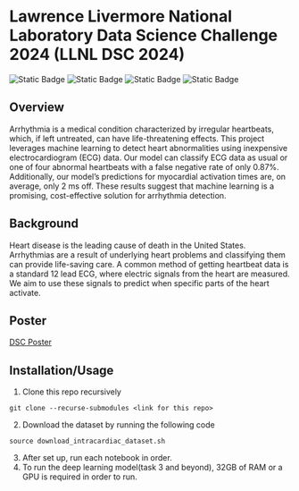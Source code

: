 # Lawrence Livermore National Laboratory Data Science Challenge 2024 (LLNL DSC 2024)

![Static Badge](https://img.shields.io/badge/NumPy-path?style=for-the-badge&logo=Numpy&color=%green)
![Static Badge](https://img.shields.io/badge/Pandas-path?style=for-the-badge&logo=Pandas&color=%23150458)
![Static Badge](https://img.shields.io/badge/Scikit%20Learn-path?style=for-the-badge&logo=scikit-learn&color=orange)
![Static Badge](https://img.shields.io/badge/Pytorch-path?style=for-the-badge&logo=pytorch&color=purple)


## Overview

Arrhythmia is a medical condition characterized by irregular heartbeats, which, if left untreated, can have life-threatening effects. This project leverages machine learning to detect heart abnormalities using inexpensive electrocardiogram (ECG) data. Our model can classify ECG data as usual or one of four abnormal heartbeats with a false negative rate of only 0.87%. Additionally, our model’s predictions for myocardial activation times are, on average, only 2 ms off. These results suggest that machine learning is a promising, cost-effective solution for arrhythmia detection.

## Background

Heart disease is the leading cause of death in the United States. Arrhythmias are a result of underlying heart problems and classifying them can provide life-saving care. A common method of getting heartbeat data is a standard 12 lead ECG, where electric signals from the heart are measured. We aim to use these signals to predict when specific parts of the heart activate.  

## Poster

[DSC Poster](./DSC_poster_#7.pdf)


## Installation/Usage

1. Clone this repo recursively
```
git clone --recurse-submodules <link for this repo>
```
2. Download the dataset by running the following code
```
source download_intracardiac_dataset.sh
```
3. After set up, run each notebook in order. 
4. To run the deep learning model(task 3 and beyond), 32GB of RAM or a GPU is required in order to run.
